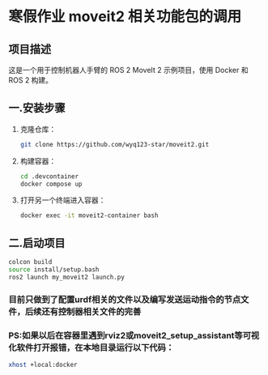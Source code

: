 # 寒假作业 moveit2 相关功能包的调用

## 项目描述
这是一个用于控制机器人手臂的 ROS 2 MoveIt 2 示例项目，使用 Docker 和 ROS 2 构建。

## 一.安装步骤

1. 克隆仓库：
    ```bash
    git clone https://github.com/wyq123-star/moveit2.git
    ```

2. 构建容器：
    ```bash
    cd .devcontainer
    docker compose up
    ```
    

3. 打开另一个终端进入容器：
    ```bash
    docker exec -it moveit2-container bash
    ```

## 二.启动项目

```bash
colcon build
source install/setup.bash
ros2 launch my_moveit2 launch.py
```

### 目前只做到了配置urdf相关的文件以及编写发送运动指令的节点文件，后续还有控制器相关文件的完善

### PS:如果以后在容器里遇到rviz2或moveit2_setup_assistant等可视化软件打开报错，在本地目录运行以下代码：

```bash
xhost +local:docker
```

